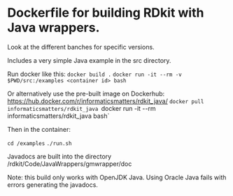 # Dockerfile for building RDkit with Java wrappers.

Look at the different banches for specific versions.


Includes a very simple Java example in the src directory. 

Run docker like this:
`docker build .`
`docker run -it --rm -v $PWD/src:/examples <container id> bash`

Or alternatively use the pre-built image on Dockerhub: https://hub.docker.com/r/informaticsmatters/rdkit_java/
`docker pull informaticsmatters/rdkit_java
`docker run -it --rm informaticsmatters/rdkit_java bash`

Then in the container:

`cd /examples`
`./run.sh`

Javadocs are built into the directory /rdkit/Code/JavaWrappers/gmwrapper/doc

Note: this build only works with OpenJDK Java. Using Oracle Java fails with errors generating the javadocs.
